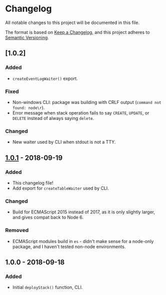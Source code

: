 # Changelog

All notable changes to this project will be documented in this file.

The format is based on [Keep a Changelog](https://keepachangelog.com/en/1.0.0/),
and this project adheres to
[Semantic Versioning](https://semver.org/spec/v2.0.0.html).

## [1.0.2]

### Added

- `createEventLogWaiter()` export.

### Fixed

- Non-windows CLI: package was building with CRLF output
  (`command not found: node\r`).
- Error message when stack operation fails to say `CREATE`, `UPDATE`, or
  `DELETE` instead of always saying `delete`.

### Changed

- New waiter used by CLI when stdout is not a TTY.

## [1.0.1] - 2018-09-19

### Added

- This changelog file!
- Add export for `createTableWaiter` used by CLI.

### Changed

- Build for ECMAScript 2015 instead of 2017, as it is only slightly larger, and
  gives compat back to Node 6.

### Removed

- ECMAScript modules build in `es` - didn't make sense for a node-only package,
  and I haven't tested non-node environments.

## 1.0.0 - 2018-09-18

### Added

- Initial `deployStack()` function, CLI.

[unreleased]: https://github.com/simonbuchan/deploy-stack/compare/v1.0.1...HEAD
[1.0.1]: https://github.com/simonbuchan/deploy-stack/compare/v1.0.0...v1.0.1
